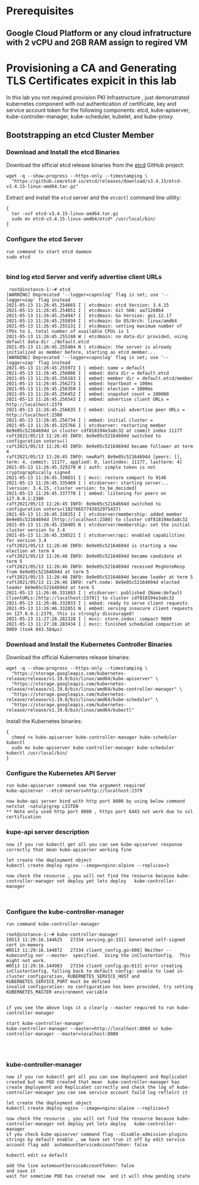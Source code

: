 # Prerequisites

## Google Cloud Platform or any cloud infratructure with 2 vCPU and 2GB RAM assign to regired VM

 # Provisioning a CA and Generating TLS Certificates expicit in this lab

In this lab you not required provision PKI Infrastructure , just demonstrated kubernetes component with out authentication of certificate, key and service account token for the following components: etcd, kube-apiserver, kube-controller-manager, kube-scheduler, kubelet, and kube-proxy.


## Bootstrapping an etcd Cluster Member

### Download and Install the etcd Binaries

Download the official etcd release binaries from the [etcd](https://github.com/etcd-io/etcd) GitHub project:

```
wget -q --show-progress --https-only --timestamping \
  "https://github.com/etcd-io/etcd/releases/download/v3.4.15/etcd-v3.4.15-linux-amd64.tar.gz"
```

Extract and install the `etcd` server and the `etcdctl` command line utility:

```
{
  tar -xvf etcd-v3.4.15-linux-amd64.tar.gz
  sudo mv etcd-v3.4.15-linux-amd64/etcd* /usr/local/bin/
}
```
### Configure the etcd Server

```
run command to start etcd daemon
sudo etcd
  
```
### bind log etcd Server and verify advertise client URLs

```
 root@instance-1:~# etcd
[WARNING] Deprecated '--logger=capnslog' flag is set; use '--logger=zap' flag instead
2021-05-13 11:26:45.254665 I | etcdmain: etcd Version: 3.4.15
2021-05-13 11:26:45.254851 I | etcdmain: Git SHA: aa7126864
2021-05-13 11:26:45.254947 I | etcdmain: Go Version: go1.12.17
2021-05-13 11:26:45.255034 I | etcdmain: Go OS/Arch: linux/amd64
2021-05-13 11:26:45.255131 I | etcdmain: setting maximum number of CPUs to 1, total number of available CPUs is 1
2021-05-13 11:26:45.255240 W | etcdmain: no data-dir provided, using default data-dir ./default.etcd
2021-05-13 11:26:45.255404 N | etcdmain: the server is already initialized as member before, starting as etcd member...
[WARNING] Deprecated '--logger=capnslog' flag is set; use '--logger=zap' flag instead
2021-05-13 11:26:45.255972 I | embed: name = default
2021-05-13 11:26:45.256086 I | embed: data dir = default.etcd
2021-05-13 11:26:45.256183 I | embed: member dir = default.etcd/member
2021-05-13 11:26:45.256273 I | embed: heartbeat = 100ms
2021-05-13 11:26:45.256359 I | embed: election = 1000ms
2021-05-13 11:26:45.256452 I | embed: snapshot count = 100000
2021-05-13 11:26:45.256543 I | embed: advertise client URLs = http://localhost:2379
2021-05-13 11:26:45.256635 I | embed: initial advertise peer URLs = http://localhost:2380
2021-05-13 11:26:45.256734 I | embed: initial cluster =
2021-05-13 11:26:45.325766 I | etcdserver: restarting member 8e9e05c52164694d in cluster cdf818194e3a8c32 at commit index 11177
raft2021/05/13 11:26:45 INFO: 8e9e05c52164694d switched to configuration voters=()
raft2021/05/13 11:26:45 INFO: 8e9e05c52164694d became follower at term 4
raft2021/05/13 11:26:45 INFO: newRaft 8e9e05c52164694d [peers: [], term: 4, commit: 11177, applied: 0, lastindex: 11177, lastterm: 4]
2021-05-13 11:26:45.329270 W | auth: simple token is not cryptographically signed
2021-05-13 11:26:45.330831 I | mvcc: restore compact to 9146
2021-05-13 11:26:45.335469 I | etcdserver: starting server... [version: 3.4.15, cluster version: to_be_decided]
2021-05-13 11:26:45.337770 I | embed: listening for peers on 127.0.0.1:2380
raft2021/05/13 11:26:45 INFO: 8e9e05c52164694d switched to configuration voters=(10276657743932975437)
2021-05-13 11:26:45.338251 I | etcdserver/membership: added member 8e9e05c52164694d [http://localhost:2380] to cluster cdf818194e3a8c32
2021-05-13 11:26:45.338405 N | etcdserver/membership: set the initial cluster version to 3.4
2021-05-13 11:26:45.338521 I | etcdserver/api: enabled capabilities for version 3.4
raft2021/05/13 11:26:46 INFO: 8e9e05c52164694d is starting a new election at term 4
raft2021/05/13 11:26:46 INFO: 8e9e05c52164694d became candidate at term 5
raft2021/05/13 11:26:46 INFO: 8e9e05c52164694d received MsgVoteResp from 8e9e05c52164694d at term 5
raft2021/05/13 11:26:46 INFO: 8e9e05c52164694d became leader at term 5
raft2021/05/13 11:26:46 INFO: raft.node: 8e9e05c52164694d elected leader 8e9e05c52164694d at term 5
2021-05-13 11:26:46.331683 I | etcdserver: published {Name:default ClientURLs:[http://localhost:2379]} to cluster cdf818194e3a8c32
2021-05-13 11:26:46.332033 I | embed: ready to serve client requests
2021-05-13 11:26:46.332851 N | embed: serving insecure client requests on 127.0.0.1:2379, this is strongly discouraged!
2021-05-13 11:27:28.282328 I | mvcc: store.index: compact 9809
2021-05-13 11:27:28.283434 I | mvcc: finished scheduled compaction at 9809 (took 843.584µs)

```

### Download and Install the Kubernetes Controller Binaries

Download the official Kubernetes release binaries:

```
wget -q --show-progress --https-only --timestamping \
  "https://storage.googleapis.com/kubernetes-release/release/v1.19.0/bin/linux/amd64/kube-apiserver" \
  "https://storage.googleapis.com/kubernetes-release/release/v1.19.0/bin/linux/amd64/kube-controller-manager" \
  "https://storage.googleapis.com/kubernetes-release/release/v1.19.0/bin/linux/amd64/kube-scheduler" \
  "https://storage.googleapis.com/kubernetes-release/release/v1.19.0/bin/linux/amd64/kubectl"
```

Install the Kubernetes binaries:

```
{
  chmod +x kube-apiserver kube-controller-manager kube-scheduler kubectl
  sudo mv kube-apiserver kube-controller-manager kube-scheduler kubectl /usr/local/bin/
}
```

### Configure the Kubernetes API Server

```
run kube-apiserver command see the argument required 
kube-apiserver --etcd-servers=http://localhost:2379

now kube-api server bind with http port 8080 by using below command
netstat -natulp|grep LISTEN
** Note only used http port 8080 , https port 6443 not work due to ssl certification 
```
### kupe-api server description 
```
now if you run kubectl get all you can see kube-apiserver response correctly that mean kube-apiserver working fine 

let create the deployment object 
kubectl create deploy nginx --image=nginx:alpine --replicas=3

now check the resource , you will not find the resource because kube-controller-manager not deploy yet lets deploy   kube-controller-manager



```


### Configure the kube-controller-manager

```
run command kube-controller-manager 

root@instance-1:~# kube-controller-manager
I0513 11:29:16.144625   27334 serving.go:331] Generated self-signed cert in-memory
W0513 11:29:16.144872   27334 client_config.go:608] Neither --kubeconfig nor --master  specified.  Using the inClusterConfig.  This might not work.
W0513 11:29:16.144983   27334 client_config.go:613] error creating inClusterConfig, falling back to default config: unable to load in-cluster configuration, KUBERNETES_SERVICE_HOST and KUBERNETES_SERVICE_PORT must be defined
invalid configuration: no configuration has been provided, try setting KUBERNETES_MASTER environment variable


if you see the above logs it a clearly --master required to run kube-controller-manager

start kube-controller-manager
kube-controller-manager --master=http://localhost:8080 or kube-controller-manager --master=localhost:8080


  
```

### kube-controller-manager
```
now if you run kubectl get all you can see deployment and ReplicaSet created but no POD created that mean  kube-controller-manager has create deployment and ReplicaSet correctly and check the log of kube-controller-manager you can see service account faild log reflelct it 

let create the deployment object 
kubectl create deploy nginx --image=nginx:alpine --replicas=3

now check the resource , you will not find the resource because kube-controller-manager not deploy yet lets deploy   kube-controller-manager
if you check kube-apiserver command flag --disable-admission-plugins strings by default enable , we have set trun it off by edit service account flag add  automountServiceAccountToken: false

kubectl edit sa default

add the line automountServiceAccountToken: false
and save it 
wait for sometime POD has created now  and it will show pending state 

```
